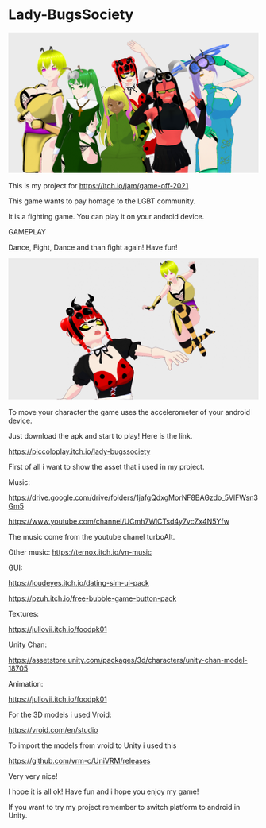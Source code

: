 # Lady-BugsSociety
[![alt text](https://github.com/piccoloplay/Lady-BugsSociety/blob/main/Assets/group.png)](https://www.youtube.com/watch?v=vg14DJY93EM)

This is my project for https://itch.io/jam/game-off-2021

This game wants to pay homage to the LGBT community. 

It is a fighting game. You can play it on your android device. 

GAMEPLAY

Dance, Fight, Dance and than fight again! Have fun!

![alt text](https://github.com/piccoloplay/Lady-BugsSociety/blob/main/Assets/GUI/LOADING-IMAGES/Bee%2BLadybug.png)


To move your character the game uses the accelerometer of your android device.


Just download the apk and start to play! Here is the link.

https://piccoloplay.itch.io/lady-bugssociety

First of all i want to show the asset that i used in my project.

Music:

https://drive.google.com/drive/folders/1jafgQdxgMorNF8BAGzdo_5VlFWsn3Gm5


https://www.youtube.com/channel/UCmh7WlCTsd4y7vcZx4N5Yfw


The music come from the youtube chanel turboAlt.


Other music: https://ternox.itch.io/vn-music


GUI: 

https://loudeyes.itch.io/dating-sim-ui-pack

https://pzuh.itch.io/free-bubble-game-button-pack

Textures:

https://juliovii.itch.io/foodpk01

Unity Chan:

https://assetstore.unity.com/packages/3d/characters/unity-chan-model-18705

Animation:

https://juliovii.itch.io/foodpk01

For the 3D models i used Vroid:


https://vroid.com/en/studio


To import the models from vroid to Unity i used this


https://github.com/vrm-c/UniVRM/releases


Very very nice! 

I hope it is all ok! Have fun and i hope you enjoy my game!

If you want to try my project remember to switch platform to android in Unity.
